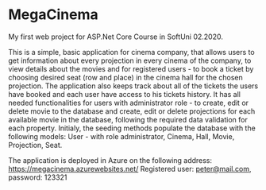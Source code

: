 # MegaCinema
My first web project for ASP.Net Core Course in SoftUni 02.2020.

This is a simple, basic application for cinema company, that allows users to get information about every projection in every cinema of the company, to view details about the movies and for registered users - to book a ticket by choosing desired seat (row and place) in the cinema hall for the chosen projection.
The application also keeps track about all of the tickets the users have booked and each user have access to his tickets history.
It has all needed functionalities for users with administrator role - to create, edit or delete movie to the database and create, edit or delete projections for each available movie in the database, following the required data validation for each property.
Initialy, the seeding methods populate the database with the following models:
User - with role administrator,
Cinema,
Hall,
Movie,
Projection,
Seat.

The application is deployed in Azure on the following address: https://megacinema.azurewebsites.net/
Registered user: peter@mail.com, password: 123321
